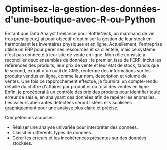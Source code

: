 # Optimisez-la-gestion-des-données-d'une-boutique-avec-R-ou-Python
En tant que Data Analyst freelance pour BottleNeck, un marchand de vin très prestigieux,j'ai pour objectif d'optimiser la gestion de leur stock en harmonisant les inventaires physiques et en ligne. Actuellement, l'entreprise utilise  un ERP pour gérer ses ressources et sa clientèle, mais ce système n'est pas connecté à leur site de vente en ligne.
Mon rôle consiste à réconcilier deux ensembles de données : le premier, issu de l'ERP, inclut les références des produits, leur prix de vente et leur état de stock, tandis que le second, extrait d'un outil de CMS, renferme des informations sur les produits vendus en ligne, comme leur nom, description et volume de ventes. Une fois ce rapprochement effectué, je fournirai un compte-rendu détaillé du chiffre d'affaires par produit et du total des ventes en ligne. Enfin, je procéderai à un contrôle des prix des produits pour identifier toute erreur de saisie, en analysant ces données afin de repérer les anomalies. Les valeurs aberrantes détectées seront listées et visualisées graphiquement pour une analyse plus claire et précise.


Compétences acquises:

* Réaliser une analyse univariée pour interpréter des données.
* Classifier différents types de données.
* Gérer les erreurs et les incohérences présentes sur des données stockées.

